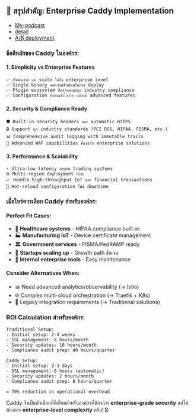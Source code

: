 ## 🎯 สรุปสำคัญ: Enterprise Caddy Implementation
- [My-podcast](https://nc.thaicloud.ai/index.php/s/jptizLdTrW8iAm4)
- [detail](./ReadmeExpand.md)
- [A/B deployment](./a-b-deploy.md)

### **ข้อดีหลักของ Caddy ในองค์กร:**

#### **1. Simplicity vs Enterprise Features**
```
✅ เริ่มต้นง่าย แต่ scale ได้ถึง enterprise level
✅ Single binary ลดความซับซ้อนในการ deploy
✅ Plugin ecosystem ที่ครอบคลุมทุก industry compliance
✅ Configuration ที่อ่านเข้าใจง่าย แม้จะมี advanced features
```

#### **2. Security & Compliance Ready**
```
🛡️ Built-in security headers และ automatic HTTPS
🔒 Support ทุก industry standards (PCI DSS, HIPAA, FISMA, etc.)
📊 Comprehensive audit logging with immutable trails
🚫 Advanced WAF capabilities ที่แข่งกับ enterprise solutions
```

#### **3. Performance & Scalability**
```
⚡ Ultra-low latency สำหรับ trading systems
🌐 Multi-region deployment ที่ง่าย
📈 Handle high-throughput IoT และ financial transactions  
🔄 Hot-reload configuration ไม่มี downtime
```

### **เมื่อไหร่ควรเลือก Caddy สำหรับองค์กร:**

#### **Perfect Fit Cases:**
- 🏥 **Healthcare systems** - HIPAA compliance built-in
- 🏭 **Manufacturing IoT** - Device certificate management  
- 🏛️ **Government services** - FISMA/FedRAMP ready
- 🚀 **Startups scaling up** - Growth path ชัดเจน
- 🔧 **Internal enterprise tools** - Easy maintenance

#### **Consider Alternatives When:**
- 📊 Need advanced analytics/observability (→ Istio)
- 🌐 Complex multi-cloud orchestration (→ Traefik + K8s)
- 🏢 Legacy integration requirements (→ Traditional solutions)

### **ROI Calculation สำหรับองค์กร:**
```
Traditional Setup:
- Initial setup: 2-4 weeks
- SSL management: 8 hours/month  
- Security updates: 16 hours/month
- Compliance audit prep: 40 hours/quarter

Caddy Setup:
- Initial setup: 2-3 days
- SSL management: 0 hours (automatic)
- Security updates: 2 hours/month
- Compliance audit prep: 8 hours/quarter

= 70% reduction in operational overhead
```

Caddy จึงเป็นตัวเลือกที่ดีเยี่ยมสำหรับองค์กรที่ต้องการ **enterprise-grade security** แต่ไม่ต้องการ **enterprise-level complexity** ครับ! 🎖️